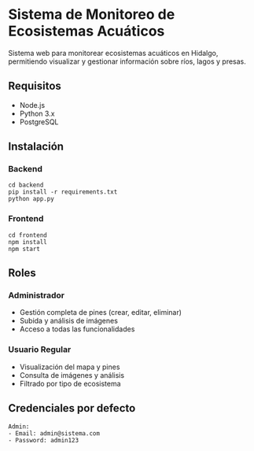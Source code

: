 
# Sistema de Monitoreo de Ecosistemas Acuáticos

Sistema web para monitorear ecosistemas acuáticos en Hidalgo, permitiendo visualizar y gestionar información sobre ríos, lagos y presas.

## Requisitos

- Node.js
- Python 3.x
- PostgreSQL

## Instalación

### Backend
```
cd backend
pip install -r requirements.txt
python app.py
```

### Frontend
```
cd frontend
npm install
npm start
```

## Roles

### Administrador
- Gestión completa de pines (crear, editar, eliminar)
- Subida y análisis de imágenes
- Acceso a todas las funcionalidades

### Usuario Regular
- Visualización del mapa y pines
- Consulta de imágenes y análisis
- Filtrado por tipo de ecosistema

## Credenciales por defecto

```
Admin:
- Email: admin@sistema.com
- Password: admin123
```
